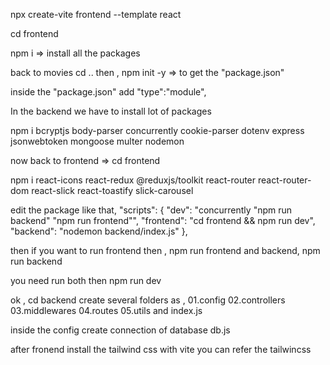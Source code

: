 <!-- this is how create the project -->

npx create-vite frontend --template react

cd frontend

npm i => install all the packages

back to movies
cd ..
then ,
npm init -y => to get the "package.json"

inside the "package.json" add "type":"module",

In the backend we have to install lot of packages

npm i bcryptjs body-parser concurrently cookie-parser dotenv express jsonwebtoken mongoose multer nodemon

now back to frontend => cd frontend

npm i react-icons react-redux @reduxjs/toolkit react-router react-router-dom react-slick react-toastify slick-carousel

edit the package like that,
"scripts": {
"dev": "concurrently \"npm run backend\" \"npm run frontend\"",
"frontend": "cd frontend && npm run dev",
"backend": "nodemon backend/index.js"
},

then if you want to run frontend then , npm run frontend
and backend, npm run backend

you need run both then npm run dev

ok , cd backend
create several folders as ,
01.config
02.controllers
03.middlewares
04.routes
05.utils
and index.js

inside the config create connection of database
db.js

after fronend install the tailwind css with vite you can refer the tailwincss
